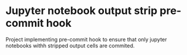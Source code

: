 # Jupyter notebook output strip pre-commit hook

Project implementing pre-commit hook to ensure that only jupyter notebooks withh stripped output cells are commited.
